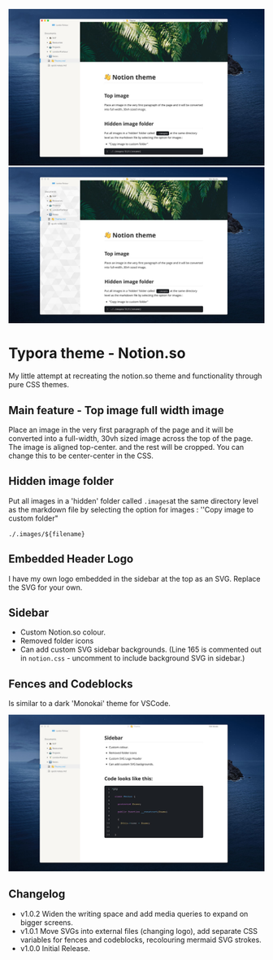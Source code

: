 ![Notion Screenshot](./notion/Notion.jpg)
![Notion Screenshot](./notion/NotionPattern.jpg)

# Typora theme - Notion.so

My little attempt at recreating the notion.so theme and functionality through pure CSS themes.

## Main feature - Top image full width image

Place an image in the very first paragraph of the page and it will be converted into a full-width, 30vh sized image across the top of the page. 
The image is aligned top-center. and the rest will be cropped. You can change this to be center-center in the CSS.


## Hidden image folder

Put all images in a 'hidden' folder called `.images`at the same directory level as the markdown file by selecting the option for images :  ''Copy image to custom folder"

```
./.images/${filename}
```

## Embedded Header Logo

I have my own logo embedded in the sidebar at the top as an SVG. Replace the SVG for your own.

## Sidebar

- Custom Notion.so colour.
- Removed folder icons
- Can add custom SVG sidebar backgrounds.  (Line 165 is commented out in `notion.css` - uncomment to include background SVG in sidebar.)


## Fences and Codeblocks

Is similar to a dark 'Monokai' theme for VSCode.

![Notion Screenshot](./notion/NotionCode.jpg)

## Changelog

- v1.0.2 Widen the writing space and add media queries to expand on bigger screens.
- v1.0.1 Move SVGs into external files (changing logo), add separate CSS variables for fences and codeblocks, recolouring mermaid SVG strokes.
- v1.0.0 Initial Release.
